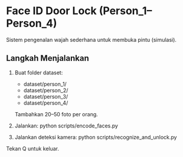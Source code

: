 # Face ID Door Lock (Person_1–Person_4)

Sistem pengenalan wajah sederhana untuk membuka pintu (simulasi).

## Langkah Menjalankan

1. Buat folder dataset:
   - dataset/person_1/
   - dataset/person_2/
   - dataset/person_3/
   - dataset/person_4/

   Tambahkan 20–50 foto per orang.

2. Jalankan:
   python scripts/encode_faces.py

3. Jalankan deteksi kamera:
   python scripts/recognize_and_unlock.py

Tekan Q untuk keluar.
